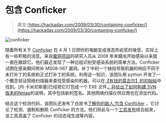 # 包含 Conficker

> 原文:[https://hackaday.com/2009/03/30/containing-conficker/](https://hackaday.com/2009/03/30/containing-conficker/)

![conficker](../Images/462ce5435c95ae9c8879b8b3d3253572.png "conficker")

随着所有关于 [Conficker](http://en.wikipedia.org/wiki/Conficker "Conficker - Wikipedia, the free encyclopedia") 在 4 月 1 日把你的电脑变成液态热岩浆的噪音，实际上有一些积极的消息。来自[蜜网项目](http://www.honeynet.org/ "Honeynet Project Blog | The Honeynet Project")的研究人员从 2008 年末蠕虫开始感染以来就一直在跟踪它。他们最近发现了一种远程识别受感染系统的简单方法。Conficker 试图在感染期间修补 MS08-067 漏洞。补丁中的一个缺陷导致机器的响应不同于未打补丁的系统和正式打补丁的系统。利用这一知识，该团队用 python 开发了一个概念验证网络扫描器来查找受感染的机器。可以在[【有钱的莫古尔】的初始帖](http://securosis.com/2009/03/30/easily-detect-conficker-infections-over-the-network/ "(Updated) Easily Detect Conficker Infections- Over the Network | securosis.com")中找到。[丹·卡米尼斯基]已经把它打包成一个 EXE 文件[，并给出了如何构建 SVN 版本的](http://www.doxpara.com/?p=1291 "Tools, Tools, Tools : DoxPara Research")[Nmap](http://nmap.org/ "Nmap - Free Security Scanner For Network Exploration & Security Audits.")的说明，其中包括新的签名。其他网络扫描仪供应商也在添加代码。

结合这个检测代码，该团队还发布了白皮书[了解你的敌人:包含 Conficker](http://www.honeynet.org/papers/conficker "Know Your Enemy: Containing Conficker | The Honeynet Project") 。它讨论了检测、遏制和删除 Conficker 的方法。他们将此与一个[工具发布](http://iv.cs.uni-bonn.de/wg/cs/applications/containing-conficker/ "Informatik IV: Containing Conficker")结合起来，该工具涵盖了 Conficker 的动态域生成等内容。